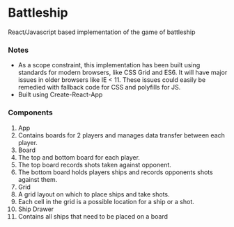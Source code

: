 # Battleship
React/Javascript based implementation of the game of battleship

### Notes
* As a scope constraint, this implementation has been built using standards for modern browsers, like CSS Grid and ES6. It will have major issues in older browsers like IE < 11.
These issues could easily be remedied with fallback code for CSS and polyfills for JS.
* Built using Create-React-App 

### Components
1. App
  1. Contains boards for 2 players and manages data transfer between each player.
2. Board
  2. The top and bottom board for each player.
  2. The top board records shots taken against opponent.
  2. The bottom board holds players ships and records opponents shots against them.
3. Grid
  3. A grid layout on which to place ships and take shots.
  3. Each cell in the grid is a possible location for a ship or a shot.
4. Ship Drawer
  4. Contains all ships that need to be placed on a board
